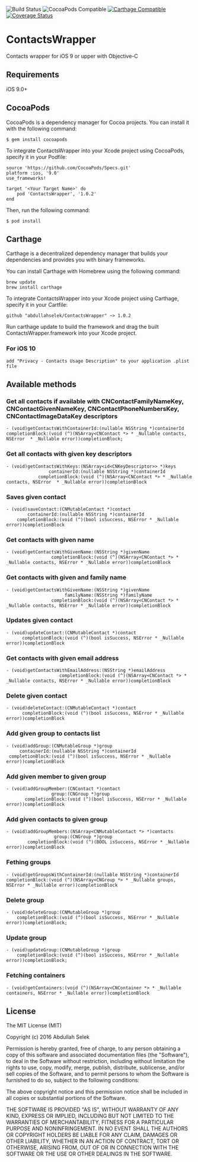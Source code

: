 ![Build Status](https://travis-ci.org/abdullahselek/ContactsWrapper.svg?branch=master)
![CocoaPods Compatible](https://img.shields.io/cocoapods/v/ContactsWrapper.svg)
[![Carthage Compatible](https://img.shields.io/badge/Carthage-compatible-4BC51D.svg?style=flat)](https://github.com/Carthage/Carthage)
[![Coverage Status](https://coveralls.io/repos/github/abdullahselek/ContactsWrapper/badge.svg?branch=master)](https://coveralls.io/github/abdullahselek/ContactsWrapper?branch=master)

# ContactsWrapper
Contacts wrapper for iOS 9 or upper with Objective-C

## Requirements
iOS 9.0+

## CocoaPods

CocoaPods is a dependency manager for Cocoa projects. You can install it with the following command:
```	
$ gem install cocoapods
```
To integrate ContactsWrapper into your Xcode project using CocoaPods, specify it in your Podfile:
```
source 'https://github.com/CocoaPods/Specs.git'
platform :ios, '9.0'
use_frameworks!

target '<Your Target Name>' do
	pod 'ContactsWrapper', '1.0.2'
end
```
Then, run the following command:
```
$ pod install
```
## Carthage

Carthage is a decentralized dependency manager that builds your dependencies and provides you with binary frameworks.

You can install Carthage with Homebrew using the following command:

```
brew update
brew install carthage
```

To integrate ContactsWrapper into your Xcode project using Carthage, specify it in your Cartfile:

```
github "abdullahselek/ContactsWrapper" ~> 1.0.2
```

Run carthage update to build the framework and drag the built ContactsWrapper.framework into your Xcode project.

### For iOS 10
```
add "Privacy - Contacts Usage Description" to your application .plist file
```
## Available methods
### Get all contacts if available with CNContactFamilyNameKey, CNContactGivenNameKey, CNContactPhoneNumbersKey, CNContactImageDataKey descriptors
```
- (void)getContactsWithContainerId:(nullable NSString *)containerId completionBlock:(void (^)(NSArray<CNContact *> * _Nullable contacts, NSError  * _Nullable error))completionBlock;
```
	
### Get all contacts with given key descriptors
```
- (void)getContactsWithKeys:(NSArray<id<CNKeyDescriptor>> *)keys 
				containerId:(nullable NSString *)containerId
			completionBlock:(void (^)(NSArray<CNContact *> * _Nullable contacts, NSError  * _Nullable error))completionBlock
```

### Saves given contact
```
- (void)saveContact:(CNMutableContact *)contact
		containerId:(nullable NSString *)containerId
	completionBlock:(void (^)(bool isSuccess, NSError * _Nullable error))completionBlock
```

### Get contacts with given name
```
- (void)getContactsWithGivenName:(NSString *)givenName
                 completionBlock:(void (^)(NSArray<CNContact *> * _Nullable contacts, NSError * _Nullable error))completionBlock
```

### Get contacts with given and family name
```
- (void)getContactsWithGivenName:(NSString *)givenName 
					  familyName:(NSString *)familyName 
			     completionBlock:(void (^)(NSArray<CNContact *> * _Nullable contacts, NSError * _Nullable error))completionBlock
```

### Updates given contact
```
- (void)updateContact:(CNMutableContact *)contact
      completionBlock:(void (^)(bool isSuccess, NSError * _Nullable error))completionBlock
```

### Get contacts with given email address
```
- (void)getContactsWithEmailAddress:(NSString *)emailAddress
                    completionBlock:(void (^)(NSArray<CNContact *> * _Nullable contacts, NSError * _Nullable error))completionBlock
```
### Delete given contact
```
- (void)deleteContact:(CNMutableContact *)contact
      completionBlock:(void (^)(bool isSuccess, NSError * _Nullable error))completionBlock
```      

### Add given group to contacts list
```
- (void)addGroup:(CNMutableGroup *)group
	 containerId:(nullable NSString *)containerId
 completionBlock:(void (^)(bool isSuccess, NSError * _Nullable error))completionBlock
```

### Add given member to given group
```
- (void)addGroupMember:(CNContact *)contact
                 group:(CNGroup *)group
       completionBlock:(void (^)(bool isSuccess, NSError * _Nullable error))completionBlock
```

### Add given contacts to given group
```
- (void)addGroupMembers:(NSArray<CNMutableContact *> *)contacts
                  group:(CNGroup *)group
        completionBlock:(void (^)(BOOL isSuccess, NSError * _Nullable error))completionBlock
```

### Fething groups
```
- (void)getGroupsWithContainerId:(nullable NSString *)containerId completionBlock:(void (^)(NSArray<CNGroup *> * _Nullable groups, NSError * _Nullable error))completionBlock
```

###  Delete group
```
- (void)deleteGroup:(CNMutableGroup *)group
    completionBlock:(void (^)(bool isSuccess, NSError * _Nullable error))completionBlock;
```

### Update group
```
- (void)updateGroup:(CNMutableGroup *)group
    completionBlock:(void (^)(bool isSuccess, NSError * _Nullable error))completionBlock;
```

### Fetching containers
```
- (void)getContainers:(void (^)(NSArray<CNContainer *> * _Nullable containers, NSError * _Nullable error))completionBlock
```

## License

The MIT License (MIT)

Copyright (c) 2016 Abdullah Selek

Permission is hereby granted, free of charge, to any person obtaining a copy
of this software and associated documentation files (the "Software"), to deal
in the Software without restriction, including without limitation the rights
to use, copy, modify, merge, publish, distribute, sublicense, and/or sell
copies of the Software, and to permit persons to whom the Software is
furnished to do so, subject to the following conditions:

The above copyright notice and this permission notice shall be included in all
copies or substantial portions of the Software.

THE SOFTWARE IS PROVIDED "AS IS", WITHOUT WARRANTY OF ANY KIND, EXPRESS OR
IMPLIED, INCLUDING BUT NOT LIMITED TO THE WARRANTIES OF MERCHANTABILITY,
FITNESS FOR A PARTICULAR PURPOSE AND NONINFRINGEMENT. IN NO EVENT SHALL THE
AUTHORS OR COPYRIGHT HOLDERS BE LIABLE FOR ANY CLAIM, DAMAGES OR OTHER
LIABILITY, WHETHER IN AN ACTION OF CONTRACT, TORT OR OTHERWISE, ARISING FROM,
OUT OF OR IN CONNECTION WITH THE SOFTWARE OR THE USE OR OTHER DEALINGS IN THE
SOFTWARE.